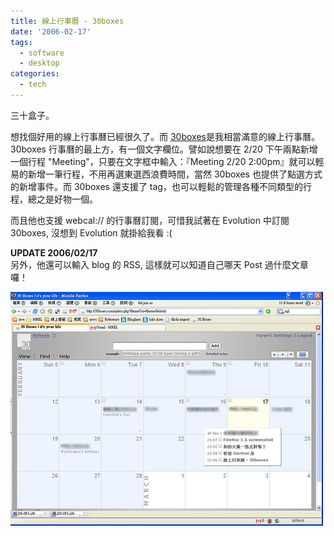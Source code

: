 ```yaml
---
title: 線上行事曆 - 30boxes
date: '2006-02-17'
tags:
  - software
  - desktop
categories:
  - tech
---
```

三十盒子。  
  
想找個好用的線上行事曆已經很久了。而 [30boxes](http://30boxes.com)是我相當滿意的線上行事曆。 30boxes 行事曆的最上方，有一個文字欄位。譬如說想要在 2/20 下午兩點新增一個行程 "Meeting"，只要在文字框中輸入：『Meeting 2/20 2:00pm』就可以輕易的新增一筆行程，不用再選東選西浪費時間，當然 30boxes 也提供了點選方式的新增事件。而 30boxes 還支援了 tag，也可以輕鬆的管理各種不同類型的行程，總之是好物一個。  
  
而且他也支援 webcal:// 的行事曆訂閱，可惜我試著在 Evolution 中訂閱 30boxes, 沒想到 Evolution 就掛給我看 :(  
  
**UPDATE 2006/02/17**  
另外，他還可以輸入 blog 的 RSS, 這樣就可以知道自己哪天 Post 過什麼文章囉！  
  
[![30boxes Screenshot](images/0.jpg)](http://www.flickr.com/photos/yurenju/100808386/ "Photo Sharing")